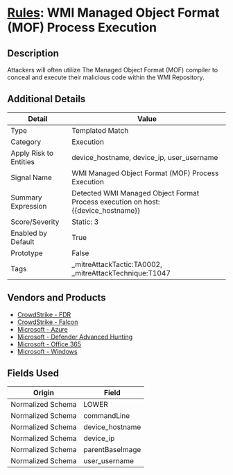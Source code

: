 # [Rules](README.md): WMI Managed Object Format (MOF) Process Execution

## Description
Attackers will often utilize The Managed Object Format (MOF) compiler to conceal and execute their malicious code within the WMI Repository.

## Additional Details
|Detail|Value|
|----|----|
|Type|Templated Match|
|Category|Execution|
|Apply Risk to Entities|device_hostname, device_ip, user_username|
|Signal Name|WMI Managed Object Format (MOF) Process Execution|
|Summary Expression|Detected WMI Managed Object Format Process execution on host: {{device_hostname}}|
|Score/Severity|Static: 3|
|Enabled by Default|True|
|Prototype|False|
|Tags|_mitreAttackTactic:TA0002, _mitreAttackTechnique:T1047|
## Vendors and Products
- [CrowdStrike - FDR](../products/569a3a44-c29f-492e-bcf4-5dc04e2ab0f3.md)
- [CrowdStrike - Falcon](../products/840c72e0-4e47-41e7-9b93-31f55d12f07d.md)
- [Microsoft - Azure](../products/a1225af5-e778-4068-a9a2-47da93d1ff24.md)
- [Microsoft - Defender Advanced Hunting](../products/3382523e-2072-41bd-b50b-6b148957d0b0.md)
- [Microsoft - Office 365](../products/d3ed003d-5ddd-4c7a-bea5-63eae6311833.md)
- [Microsoft - Windows](../products/1ff7546c-cb36-4a24-87f7-89d2cecc5761.md)


## Fields Used

|Origin|Field|
|----|----|
|Normalized Schema|LOWER|
|Normalized Schema|commandLine|
|Normalized Schema|device_hostname|
|Normalized Schema|device_ip|
|Normalized Schema|parentBaseImage|
|Normalized Schema|user_username|


